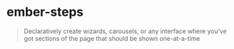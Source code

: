 # ember-steps

> Declaratively create wizards, carousels, or any interface where you've got sections of the page that should be shown one-at-a-time
